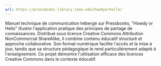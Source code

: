 ```yaml
---
url: https://pressbooks.library.tamu.edu/howdyorhello/
---
```

Manuel technique de communication hébergé sur Pressbooks, "Howdy or Hello" illustre l'application pratique des principes de partage de connaissances. Distribué sous licence Creative Commons Attribution NonCommercial ShareAlike, il combine contenu éducatif structuré et approche collaborative. Son format numérique facilite l'accès et la mise à jour, tandis que sa structure pédagogique le rend particulièrement adapté à l'enseignement. Ce projet démontre l'utilisation efficace des licences Creative Commons dans le contexte éducatif.